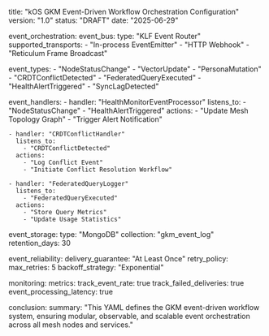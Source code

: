 title: "kOS GKM Event-Driven Workflow Orchestration Configuration" version: "1.0" status: "DRAFT" date: "2025-06-29"

event\_orchestration: event\_bus: type: "KLF Event Router" supported\_transports: - "In-process EventEmitter" - "HTTP Webhook" - "Reticulum Frame Broadcast"

event\_types: - "NodeStatusChange" - "VectorUpdate" - "PersonaMutation" - "CRDTConflictDetected" - "FederatedQueryExecuted" - "HealthAlertTriggered" - "SyncLagDetected"

event\_handlers: - handler: "HealthMonitorEventProcessor" listens\_to: - "NodeStatusChange" - "HealthAlertTriggered" actions: - "Update Mesh Topology Graph" - "Trigger Alert Notification"

```
- handler: "CRDTConflictHandler"
  listens_to:
    - "CRDTConflictDetected"
  actions:
    - "Log Conflict Event"
    - "Initiate Conflict Resolution Workflow"

- handler: "FederatedQueryLogger"
  listens_to:
    - "FederatedQueryExecuted"
  actions:
    - "Store Query Metrics"
    - "Update Usage Statistics"
```

event\_storage: type: "MongoDB" collection: "gkm\_event\_log" retention\_days: 30

event\_reliability: delivery\_guarantee: "At Least Once" retry\_policy: max\_retries: 5 backoff\_strategy: "Exponential"

monitoring: metrics: track\_event\_rate: true track\_failed\_deliveries: true event\_processing\_latency: true

conclusion: summary: "This YAML defines the GKM event-driven workflow system, ensuring modular, observable, and scalable event orchestration across all mesh nodes and services."

